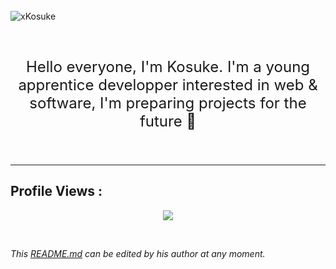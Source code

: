 
<br />
<img align="left" alt="xKosuke" src="https://github-readme-stats.vercel.app/api?username=xKosuke&theme=dracula&show_icons=true&hide_border=true" />

<br />
<br />
<br />


<p align="center" style="font-size: 24px;">Hello everyone, I'm Kosuke. I'm a young apprentice developper interested in web & software, I'm preparing projects for the future 🚀 </p>
<br />

***

## Profile Views :
<p align="center"> 
  <img src="https://profile-counter.glitch.me/xKosuke/count.svg" />
</p>

<br/>

_This [README.md](https://github.com/xKosuke/xKosuke "README.md") can be edited by his author at any moment._
